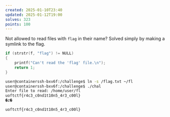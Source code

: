 ```yaml
---
created: 2025-01-10T23:40
updated: 2025-01-12T19:00
solves: 323
points: 100
---
```


Not allowed to read files with `flag` in their name? Solved simply by making a symlink to the flag.

```c
if (strstr(f, "flag") != NULL)
{
    printf("Can't read the 'flag' file.\n");
    return 1;
}
```

```bash
user@containerssh-bxv6f:/challenge$ ln -s /flag.txt ~/fl  
user@containerssh-bxv6f:/challenge$ ./chal
Enter file to read: /home/user/fl
uoftctf{r4c3_c0nd1t10n5_4r3_c00l}
�z�
```

```flag
uoftctf{r4c3_c0nd1t10n5_4r3_c00l}
```
